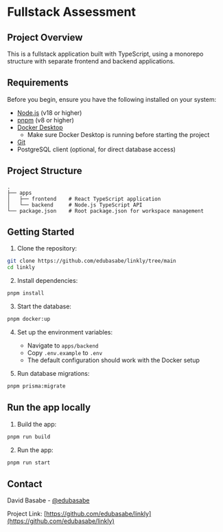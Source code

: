 # Fullstack Assessment

## Project Overview

This is a fullstack application built with TypeScript, using a monorepo structure with separate frontend and backend applications.

## Requirements

Before you begin, ensure you have the following installed on your system:

- [Node.js](https://nodejs.org/) (v18 or higher)
- [pnpm](https://pnpm.io/) (v8 or higher)
- [Docker Desktop](https://www.docker.com/products/docker-desktop/)
  - Make sure Docker Desktop is running before starting the project
- [Git](https://git-scm.com/)
- PostgreSQL client (optional, for direct database access)

## Project Structure

```
.
├── apps
│   ├── frontend    # React TypeScript application
│   └── backend     # Node.js TypeScript API
└── package.json    # Root package.json for workspace management
```

## Getting Started

1. Clone the repository:

```bash
git clone https://github.com/edubasabe/linkly/tree/main
cd linkly
```

2. Install dependencies:

```bash
pnpm install
```

3. Start the database:

```bash
pnpm docker:up
```

4. Set up the environment variables:

   - Navigate to `apps/backend`
   - Copy `.env.example` to `.env`
   - The default configuration should work with the Docker setup

5. Run database migrations:

```bash
pnpm prisma:migrate
```

## Run the app locally

1. Build the app:

```bash
pnpm run build
```

2. Run the app:

```bash
pnpm run start
```

## Contact

David Basabe - [@edubasabe](https://github.com/edubasabe)

Project Link: [https://github.com/edubasabe/linkly](https://github.com/edubasabe/linkly)
